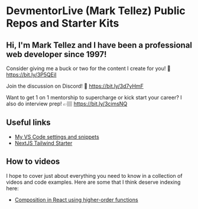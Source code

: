 # DevmentorLive (Mark Tellez) Public Repos and Starter Kits

## Hi, I'm Mark Tellez and I have been a professional web developer since 1997!

Consider giving me a buck or two for the content I create for you!
🙏 https://bit.ly/3P5QEiI

Join the discussion on Discord!
💬 https://bit.ly/3d7yHmF

Want to get 1 on 1 mentorship to supercharge or kick start your career? I also do interview prep!
👉🏽 https://bit.ly/3cimsNQ

## Useful links

- [My VS Code settings and snippets](https://bit.ly/3p24GqZ)
- [NextJS Tailwind Starter](https://bit.ly/3oZ3YLl)

## How to videos

I hope to cover just about everything you need to know in a collection of videos and code examples. Here are some that I think deserve indexing here:

- [Composition in React using higher-order functions](https://bit.ly/3JJpnBO)

